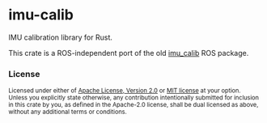 # imu-calib

IMU calibration library for Rust.

This crate is a ROS-independent port of the old [imu_calib](https://github.com/dpkoch/imu_calib) ROS package.

### License

<sup>
Licensed under either of <a href="LICENSE-APACHE">Apache License, Version
2.0</a> or <a href="LICENSE-MIT">MIT license</a> at your option.
</sup>

<br>

<sub>
Unless you explicitly state otherwise, any contribution intentionally submitted
for inclusion in this crate by you, as defined in the Apache-2.0 license, shall
be dual licensed as above, without any additional terms or conditions.
</sub>
